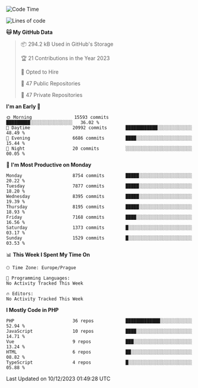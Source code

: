 <!--START_SECTION:waka-->
![Code Time](http://img.shields.io/badge/Code%20Time-1%2C583%20hrs%2058%20mins-blue)

![Lines of code](https://img.shields.io/badge/From%20Hello%20World%20I%27ve%20Written-13.8%20million%20lines%20of%20code-blue)

**🐱 My GitHub Data** 

> 📦 294.2 kB Used in GitHub's Storage 
 > 
> 🏆 21 Contributions in the Year 2023
 > 
> 💼 Opted to Hire
 > 
> 📜 47 Public Repositories 
 > 
> 🔑 47 Private Repositories 
 > 
**I'm an Early 🐤** 

```text
🌞 Morning                15593 commits       █████████░░░░░░░░░░░░░░░░   36.02 % 
🌆 Daytime                20992 commits       ████████████░░░░░░░░░░░░░   48.49 % 
🌃 Evening                6686 commits        ████░░░░░░░░░░░░░░░░░░░░░   15.44 % 
🌙 Night                  20 commits          ░░░░░░░░░░░░░░░░░░░░░░░░░   00.05 % 
```
📅 **I'm Most Productive on Monday** 

```text
Monday                   8754 commits        █████░░░░░░░░░░░░░░░░░░░░   20.22 % 
Tuesday                  7877 commits        █████░░░░░░░░░░░░░░░░░░░░   18.20 % 
Wednesday                8395 commits        █████░░░░░░░░░░░░░░░░░░░░   19.39 % 
Thursday                 8195 commits        █████░░░░░░░░░░░░░░░░░░░░   18.93 % 
Friday                   7168 commits        ████░░░░░░░░░░░░░░░░░░░░░   16.56 % 
Saturday                 1373 commits        █░░░░░░░░░░░░░░░░░░░░░░░░   03.17 % 
Sunday                   1529 commits        █░░░░░░░░░░░░░░░░░░░░░░░░   03.53 % 
```


📊 **This Week I Spent My Time On** 

```text
🕑︎ Time Zone: Europe/Prague

💬 Programming Languages: 
No Activity Tracked This Week

🔥 Editors: 
No Activity Tracked This Week
```

**I Mostly Code in PHP** 

```text
PHP                      36 repos            █████████████░░░░░░░░░░░░   52.94 % 
JavaScript               10 repos            ████░░░░░░░░░░░░░░░░░░░░░   14.71 % 
Vue                      9 repos             ███░░░░░░░░░░░░░░░░░░░░░░   13.24 % 
HTML                     6 repos             ██░░░░░░░░░░░░░░░░░░░░░░░   08.82 % 
TypeScript               4 repos             █░░░░░░░░░░░░░░░░░░░░░░░░   05.88 % 
```




 Last Updated on 10/12/2023 01:49:28 UTC
<!--END_SECTION:waka-->
<!--
**AlexKratky/AlexKratky** is a ✨ _special_ ✨ repository because its `README.md` (this file) appears on your GitHub profile.

Here are some ideas to get you started:

- 🔭 I’m currently working on ...
- 🌱 I’m currently learning ...
- 👯 I’m looking to collaborate on ...
- 🤔 I’m looking for help with ...
- 💬 Ask me about ...
- 📫 How to reach me: ...
- 😄 Pronouns: ...
- ⚡ Fun fact: ...
-->
